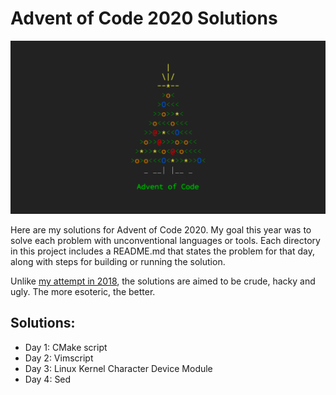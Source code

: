 # Advent of Code 2020 Solutions

<img src="advent.png"/>

Here are my solutions for Advent of Code 2020. My goal this year was to solve each problem with unconventional languages or tools. Each directory in this project includes a README.md that states the problem for that day, along with steps for building or running the solution.

Unlike [my attempt in 2018](https://github.com/brandon1024/aoc2018), the solutions are aimed to be crude, hacky and ugly. The more esoteric, the better.

## Solutions:
- Day 1: CMake script
- Day 2: Vimscript
- Day 3: Linux Kernel Character Device Module
- Day 4: Sed

